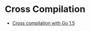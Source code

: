 # Cross Compilation

* [Cross compilation with Go 1.5](http://dave.cheney.net/2015/08/22/cross-compilation-with-go-1-5)
